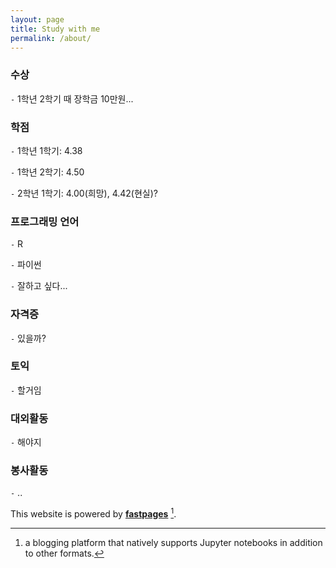 ```yaml
---
layout: page
title: Study with me
permalink: /about/
---
```

### 수상

`-` 1학년 2학기 때 장학금 10만원...

### 학점

`-` 1학년 1학기: 4.38

`-` 1학년 2학기: 4.50

`-` 2학년 1학기: 4.00(희망), 4.42(현실)?

### 프로그래밍 언어

`-` R

`-` 파이썬

`-` 잘하고 싶다...

### 자격증

`-` 있을까?

### 토익

`-` 할거임

### 대외활동

`-` 해야지

### 봉사활동

`-` ..

This website is powered by **[fastpages](https://github.com/fastai/fastpages)** [^1].



[^1]:a blogging platform that natively supports Jupyter notebooks in addition to other formats.

